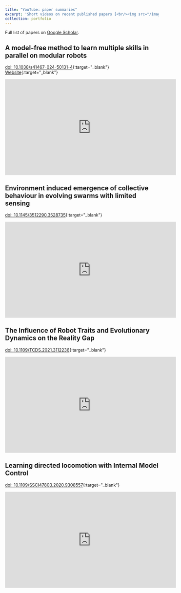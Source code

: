 ```yaml
---
title: "YouTube: paper summaries"
excerpt: 'Short videos on recent published papers [<br/><img src="/images/you_sum.png"  alt="drawing" width="500"/>](https://fudavd.github.io/portfolio/you_paper/)'
collection: portfolio
---
```

Full list of papers on <a href="https://scholar.google.com/citations?user=Xn9iFKsAAAAJ"> Google Scholar</a>.

A model-free method to learn multiple skills in parallel on modular robots
-
[doi: 10.1038/s41467-024-50131-4](https://doi.org/10.1038/s41467-024-50131-4){:target="_blank"}
[Website](https://fudavd.github.io/multi-skill-learning/){:target="_blank"}
<iframe width="560" height="315" src="https://youtube.com/embed/zW7QQ42Pa9s" frameborder="0" allow="autoplay; encrypted-media" allowfullscreen></iframe>

[//]: # ([![Paper]&#40;https://img.youtube.com/vi/zW7QQ42Pa9s/0.jpg&#41;]&#40;https://youtu.be/zW7QQ42Pa9s?si=PKcmbGTfiTM7m60U&#41;{:target="_blank"})

Environment induced emergence of collective behaviour in evolving swarms with limited sensing
-
[doi: 10.1145/3512290.3528735](https://doi.org/10.1145/3512290.3528735){:target="_blank"}

<iframe width="560" height="315" src="https://www.youtube.com/embed/yhKFvpLa9iI" frameborder="0" allow="autoplay; encrypted-media" allowfullscreen></iframe>

[//]: # ([![Paper]&#40;https://img.youtube.com/vi/yhKFvpLa9iI/0.jpg&#41;]&#40;https://www.youtube.com/watch?v=yhKFvpLa9iI&#41;{:target="_blank"})

The Influence of Robot Traits and Evolutionary Dynamics on the Reality Gap
-
[doi: 10.1109/TCDS.2021.3112236](https://doi.org/10.1109/TCDS.2021.3112236){:target="_blank"}

<iframe width="560" height="315" src="https://www.youtube.com/embed/spetUQIfPdM" frameborder="0" allow="autoplay; encrypted-media" allowfullscreen></iframe>

[//]: # ([![Paper]&#40;https://img.youtube.com/vi/spetUQIfPdM/0.jpg&#41;]&#40;https://www.youtube.com/watch?v=spetUQIfPdM&#41;{:target="_blank"})

Learning directed locomotion with Internal Model Control
-
[doi: 10.1109/SSCI47803.2020.9308557](https://doi.org/10.1109/SSCI47803.2020.9308557){:target="_blank"}

<iframe width="560" height="315" src="https://www.youtube.com/embed/TgC0gHII7mg" frameborder="0" allow="autoplay; encrypted-media" allowfullscreen></iframe>

[//]: # ([![Paper]&#40;https://img.youtube.com/vi/TgC0gHII7mg/0.jpg&#41;]&#40;https://www.youtube.com/watch?v=TgC0gHII7mg&#41;{:target="_blank"})
